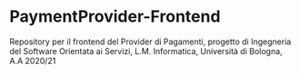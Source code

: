 # PaymentProvider-Frontend
Repository per il frontend del Provider di Pagamenti, progetto di Ingegneria del Software Orientata ai Servizi, L.M. Informatica, Università di Bologna, A.A 2020/21
